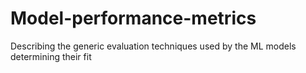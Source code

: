 # Model-performance-metrics
Describing the generic evaluation techniques used by the ML models determining their fit 
